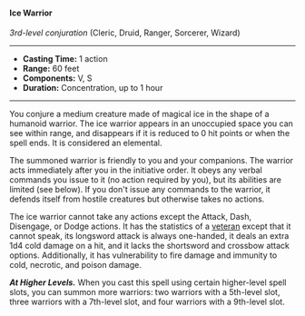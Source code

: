 #### Ice Warrior
*3rd-level conjuration* (Cleric, Druid, Ranger, Sorcerer, Wizard)
___
- **Casting Time:** 1 action
- **Range:** 60 feet
- **Components:** V, S
- **Duration:** Concentration, up to 1 hour
---
You conjure a medium creature made of magical ice in the shape of a humanoid warrior. The ice warrior appears in an unoccupied space you can see within range, and disappears if it is reduced to 0 hit points or when the spell ends. It is considered an elemental.

The summoned warrior is friendly to you and your companions. The warrior acts immediately after you in the initiative order. It obeys any verbal commands you issue to it (no action required by you), but its abilities are limited (see below). If you don't issue any commands to the warrior, it defends itself from hostile creatures but otherwise takes no actions.

The ice warrior cannot take any actions except the Attack, Dash, Disengage, or Dodge actions. It has the statistics of a [veteran](../../Creatures/Humans.md#human-veteran) except that it cannot speak, its longsword attack is always one-handed, it deals an extra 1d4 cold damage on a hit, and it lacks the shortsword and crossbow attack options. Additionally, it has vulnerability to fire damage and immunity to cold, necrotic, and poison damage.

***At Higher Levels.*** When you cast this spell using certain higher-level spell slots, you can summon more warriors: two warriors with a 5th-level slot, three warriors with a 7th-level slot, and four warriors with a 9th-level slot.
